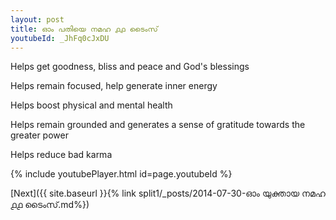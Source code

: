 ```yaml
---
layout: post
title: ഓം പതിയെ നമഹ ൧൧ ടൈംസ്
youtubeId: _JhFq0cJxDU
---
```

 
 
Helps get goodness, bliss and peace and God's blessings
 
Helps remain focused, help generate inner energy 
 
Helps boost physical and mental health 
 
Helps remain grounded and generates a sense of gratitude towards the greater power 
 
Helps reduce bad karma
 
 
 
 


{% include youtubePlayer.html id=page.youtubeId %}
 
[Next]({{ site.baseurl }}{% link  split1/_posts/2014-07-30-ഓം യുക്തായ നമഹ ൧൧ ടൈംസ്.md%})
 
